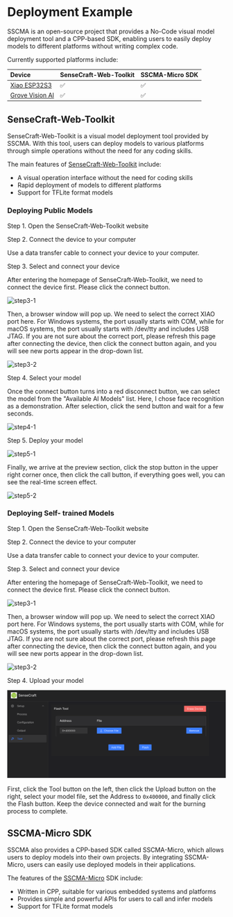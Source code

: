 # Deployment Example

SSCMA is an open-source project that provides a No-Code visual model deployment tool and a CPP-based SDK, enabling users to easily deploy models to different platforms without writing complex code.

Currently supported platforms include:

| Device | SenseCraft-Web-Toolkit | SSCMA-Micro SDK |
| :--- | :--- | :--- |
| [Xiao ESP32S3](https://www.seeedstudio.com/XIAO-ESP32S3-Sense-p-5639.html) | ✅ | ✅ |
| [Grove Vision AI](https://www.seeedstudio.com/Grove-Vision-AI-Module-p-5457.html) | ✅ | ✅ |

## SenseCraft-Web-Toolkit

SenseCraft-Web-Toolkit is a visual model deployment tool provided by SSCMA. With this tool, users can deploy models to various platforms through simple operations without the need for any coding skills.

The main features of [SenseCraft-Web-Toolkit](https://seeed-studio.github.io/SenseCraft-Web-Toolkit/) include:

- A visual operation interface without the need for coding skills
- Rapid deployment of models to different platforms
- Support for TFLite format models

### Deploying Public Models

Step 1. Open the SenseCraft-Web-Toolkit website

Step 2. Connect the device to your computer

Use a data transfer cable to connect your device to your computer.

Step 3. Select and connect your device

After entering the homepage of SenseCraft-Web-Toolkit, we need to connect the device first. Please click the connect button.

![step3-1](https://files.seeedstudio.com/sscma/docs/static/deploy/step3-1.png) 

Then, a browser window will pop up. We need to select the correct XIAO port here. For Windows systems, the port usually starts with COM, while for macOS systems, the port usually starts with /dev/tty and includes USB JTAG. If you are not sure about the correct port, please refresh this page after connecting the device, then click the connect button again, and you will see new ports appear in the drop-down list.

![step3-2](https://files.seeedstudio.com/sscma/docs/static/deploy/step3-2.png) 

Step 4. Select your model

Once the connect button turns into a red disconnect button, we can select the model from the "Available AI Models" list. Here, I chose face recognition as a demonstration. After selection, click the send button and wait for a few seconds.

![step4-1](https://files.seeedstudio.com/sscma/docs/static/deploy/step4-1.png) 

Step 5. Deploy your model

![step5-1](https://files.seeedstudio.com/sscma/docs/static/deploy/step5-1.png) 

Finally, we arrive at the preview section, click the stop button in the upper right corner once, then click the call button, if everything goes well, you can see the real-time screen effect.

![step5-2](https://files.seeedstudio.com/sscma/docs/static/deploy/step5-2.png) 

### Deploying Self- trained Models

Step 1. Open the SenseCraft-Web-Toolkit website

Step 2. Connect the device to your computer

Use a data transfer cable to connect your device to your computer.

Step 3. Select and connect your device

After entering the homepage of SenseCraft-Web-Toolkit, we need to connect the device first. Please click the connect button.

![step3-1](https://files.seeedstudio.com/sscma/docs/static/deploy/step3-1.png) 

Then, a browser window will pop up. We need to select the correct XIAO port here. For Windows systems, the port usually starts with COM, while for macOS systems, the port usually starts with /dev/tty and includes USB JTAG. If you are not sure about the correct port, please refresh this page after connecting the device, then click the connect button again, and you will see new ports appear in the drop-down list.

![step3-2](https://files.seeedstudio.com/sscma/docs/static/deploy/step3-2.png) 

Step 4. Upload your model

![step4-1](images/sscma-upload.png)

First, click the Tool button on the left, then click the Upload button on the right, select your model file, set the Address to `0x400000`, and finally click the Flash button. Keep the device connected and wait for the burning process to complete.

## SSCMA-Micro SDK

SSCMA also provides a CPP-based SDK called SSCMA-Micro, which allows users to deploy models into their own projects. By integrating SSCMA-Micro, users can easily use deployed models in their applications.

The features of the [SSCMA-Micro](https://github.com/Seeed-Studio/SSCMA-Micro) SDK include:

- Written in CPP, suitable for various embedded systems and platforms
- Provides simple and powerful APIs for users to call and infer models
- Support for TFLite format models
